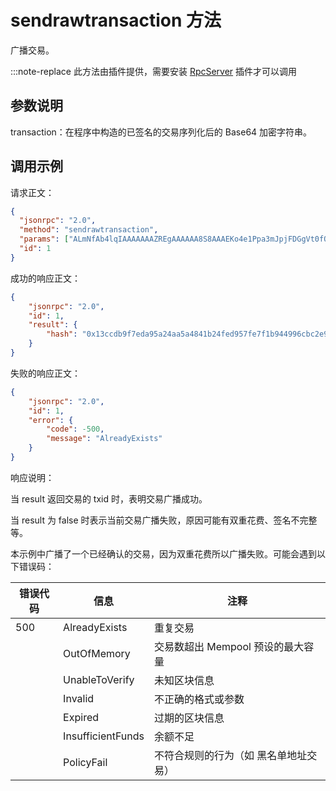 # sendrawtransaction 方法

广播交易。

:::note-replace
 此方法由插件提供，需要安装 [RpcServer](https://github.com/neo-project/neo-modules/releases) 插件才可以调用

## 参数说明

transaction：在程序中构造的已签名的交易序列化后的 Base64 加密字符串。

## 调用示例

请求正文：

```json
{
  "jsonrpc": "2.0",
  "method": "sendrawtransaction",
  "params": ["ALmNfAb4lqIAAAAAAAZREgAAAAAA8S8AAAEKo4e1Ppa3mJpjFDGgVt0fQKBC9gEAKQwFd29ybGQRwAwDcHV0DBR9rbALvBGpMrl7cXVBdSsPOC0EmUFifVtSAUIMQACXF48H1VRmI50ievPfC042rJgj7ZQ3Y4ff27abOpeclh+6KpsL6gWfZTAUyFOwdjkA7CWLM3HsovQeDQlI0oopDCEDzqPi+B8a+TUi0p7eTySh8L7erXKTOR0ziA9Uddl4eMkLQZVEDXg="],
  "id": 1
}
```

成功的响应正文：

```json
{
    "jsonrpc": "2.0",
    "id": 1,
    "result": {
        "hash": "0x13ccdb9f7eda95a24aa5a4841b24fed957fe7f1b944996cbc2e92a4fa4f1fa73"
    }
}
```

失败的响应正文：

```json
{
    "jsonrpc": "2.0",
    "id": 1,
    "error": {
        "code": -500,
        "message": "AlreadyExists"
    }
}
```

响应说明：

当 result 返回交易的 txid 时，表明交易广播成功。

当 result 为 false 时表示当前交易广播失败，原因可能有双重花费、签名不完整等。

本示例中广播了一个已经确认的交易，因为双重花费所以广播失败。可能会遇到以下错误码：

| 错误代码 | 信息              | 注释                                  |
| -------- | ----------------- | ------------------------------------- |
| 500      | AlreadyExists     | 重复交易                              |
|          | OutOfMemory       | 交易数超出 Mempool 预设的最大容量     |
|          | UnableToVerify    | 未知区块信息                          |
|          | Invalid           | 不正确的格式或参数                    |
|          | Expired           | 过期的区块信息                        |
|          | InsufficientFunds | 余额不足                              |
|          | PolicyFail        | 不符合规则的行为（如 黑名单地址交易） |